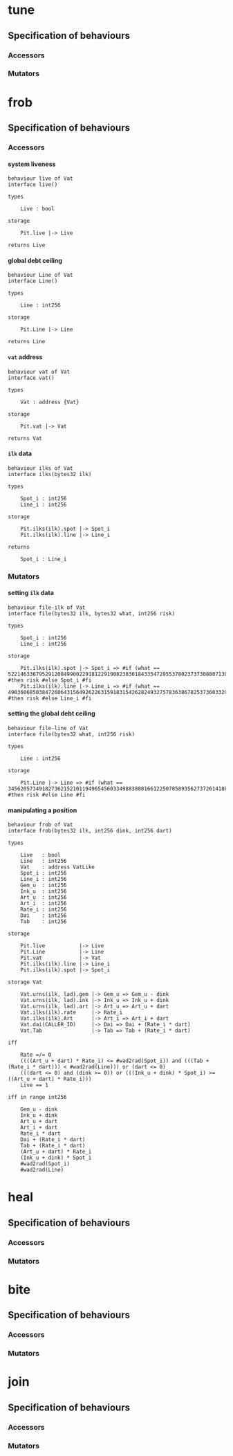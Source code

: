 # tune

## Specification of behaviours

### Accessors

### Mutators

# frob

## Specification of behaviours

### Accessors

#### system liveness
```
behaviour live of Vat
interface live()

types

    Live : bool

storage

    Pit.live |-> Live

returns Live
```

#### global debt ceiling
```
behaviour Line of Vat
interface Line()

types

    Line : int256

storage

    Pit.Line |-> Line

returns Line
```

#### `vat` address
```
behaviour vat of Vat
interface vat()

types

    Vat : address {Vat}

storage

    Pit.vat |-> Vat

returns Vat
```

#### `ilk` data
```
behaviour ilks of Vat
interface ilks(bytes32 ilk)

types

    Spot_i : int256
    Line_i : int256

storage

    Pit.ilks(ilk).spot |-> Spot_i
    Pit.ilks(ilk).line |-> Line_i

returns

    Spot_i : Line_i
```

### Mutators

#### setting `ilk` data
```
behaviour file-ilk of Vat
interface file(bytes32 ilk, bytes32 what, int256 risk)

types

    Spot_i : int256
    Line_i : int256

storage

    Pit.ilks(ilk).spot |-> Spot_i => #if (what == 52214633679529120849900229181229190823836184335472955378023737308807130251264) #then risk #else Spot_i #fi
    Pit.ilks(ilk).line |-> Line_i => #if (what == 49036068503847260643156492622631591831542628249327578363867825373603329736704) #then risk #else Line_i #fi
```

#### setting the global debt ceiling
```
behaviour file-line of Vat
interface file(bytes32 what, int256 risk)

types

    Line : int256

storage

    Pit.Line |-> Line => #if (what == 34562057349182736215210119496545603349883880166122507858935627372614188531712) #then risk #else Line #fi
```

#### manipulating a position

```
behaviour frob of Vat
interface frob(bytes32 ilk, int256 dink, int256 dart)

types

    Live   : bool
    Line   : int256
    Vat    : address VatLike
    Spot_i : int256
    Line_i : int256
    Gem_u  : int256
    Ink_u  : int256
    Art_u  : int256
    Art_i  : int256
    Rate_i : int256
    Dai    : int256
    Tab    : int256

storage

    Pit.live           |-> Live
    Pit.Line           |-> Line
    Pit.vat            |-> Vat
    Pit.ilks(ilk).line |-> Line_i
    Pit.ilks(ilk).spot |-> Spot_i

storage Vat

    Vat.urns(ilk, lad).gem |-> Gem_u => Gem_u - dink
    Vat.urns(ilk, lad).ink |-> Ink_u => Ink_u + dink
    Vat.urns(ilk, lad).art |-> Art_u => Art_u + dart
    Vat.ilks(ilk).rate     |-> Rate_i
    Vat.ilks(ilk).Art      |-> Art_i => Art_i + dart
    Vat.dai(CALLER_ID)     |-> Dai => Dai + (Rate_i * dart)
    Vat.Tab                |-> Tab => Tab + (Rate_i * dart)

iff

    Rate =/= 0
    ((((Art_u + dart) * Rate_i) <= #wad2rad(Spot_i)) and (((Tab + (Rate_i * dart))) < #wad2rad(Line))) or (dart <= 0)
    (((dart <= 0) and (dink >= 0)) or (((Ink_u + dink) * Spot_i) >= ((Art_u + dart) * Rate_i)))
    Live == 1

iff in range int256

    Gem_u - dink
    Ink_u + dink
    Art_u + dart
    Art_i + dart
    Rate_i * dart
    Dai + (Rate_i * dart)
    Tab + (Rate_i * dart)
    (Art_u + dart) * Rate_i
    (Ink_u + dink) * Spot_i
    #wad2rad(Spot_i)
    #wad2rad(Line)
```

# heal

## Specification of behaviours

### Accessors

### Mutators

# bite

## Specification of behaviours

### Accessors

### Mutators

# join

## Specification of behaviours

### Accessors

### Mutators
